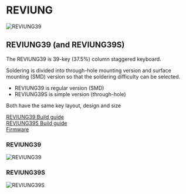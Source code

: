 # REVIUNG

![REVIUNG39](https://github.com/gtips/reviung/blob/master/reviung39/image/REVIUNG39-1.jpg)

## REVIUNG39 (and REVIUNG39S)  
The REVIUNG39 is 39-key (37.5%) column staggered keyboard.

Soldering is divided into through-hole mounting version and surface mounting (SMD) version so that the soldering difficulty can be selected.  

- REVIUNG39 is regular version (SMD)  
- REVIUNG39S is simple version (through-hole)  

Both have the same key layout, design and size  

[REVIUNG39 Build guide](https://reviung.com/build-guide/108/)  
[REVIUNG39S Build guide](https://reviung.com/build-guide/112/)  
[Firmware](https://github.com/qmk/qmk_firmware/tree/master/keyboards/reviung39)

### REVIUNG39  
![REVIUNG39](https://github.com/gtips/reviung/blob/master/reviung39/image/REVIUNG39-3.jpg)  

### REVIUNG39S  
![REVIUNG39S](https://github.com/gtips/reviung/blob/master/reviung39s/image/REVIUNG39s-4.jpg)  

